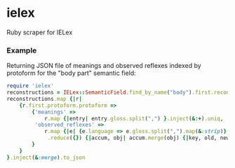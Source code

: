ielex
=====

Ruby scraper for IELex


### Example

Returning JSON file of meanings and observed reflexes indexed by protoform for the "body part" semantic field:

```ruby
require 'ielex'
reconstructions = IELex::SemanticField.find_by_name("body").first.reconstructions.map(&:entries)
reconstructions.map {|r| 
	{r.first.protoform.protoform => 
		{'meanings' => 
			r.map {|entry| entry.gloss.split(",") }.inject(&:+).uniq,
	 	 'observed_reflexes' => 
			r.map {|e| {e.language => e.gloss.split(",").map(&:strip)} }
			 .reduce({}) {|accum, obj| accum.merge(obj) {|key, old, new| old + new} }
		} 
	}
}.inject(&:merge).to_json
```
